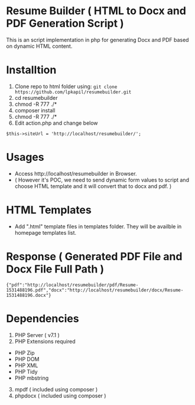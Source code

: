 # Resume Builder ( HTML to Docx and PDF Generation Script )

This is an script implementation in php for generating Docx and PDF based on dynamic HTML content.

# Installtion

1. Clone repo to html folder using: ``` git clone https://github.com/lpkapil/resumebuilder.git ```
2. cd resumebuilder
3. chmod -R 777 ./*
4. composer install
5. chmod -R 777 ./*
6. Edit action.php and change below

```
$this->siteUrl = 'http://localhost/resumebuilder/';
```

# Usages

- Access http://localhost/resumebuilder  in Browser.
- ( However it's POC, we need to send dynamic form values to script and choose HTML template and it will convert that to docx and pdf. ) 

# HTML Templates

- Add ".html" template files in templates folder. They will be availble in homepage templates list.

# Response ( Generated PDF File and Docx File Full Path ) 

```
{"pdf":"http://localhost/resumebuilder/pdf/Resume-1531488196.pdf","docx":"http://localhost/resumebuilder/docx/Resume-1531488196.docx"}
```
# Dependencies

1. PHP Server ( v7.1 )
2. PHP Extensions required 

- PHP Zip 
- PHP DOM 
- PHP XML  
- PHP Tidy 
- PHP mbstring

3. mpdf ( included using composer )
4. phpdocx ( included using composer )
